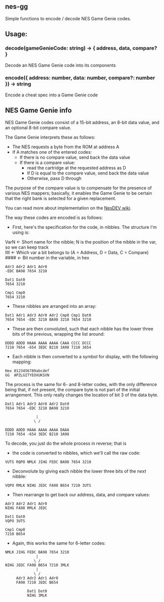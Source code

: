 nes-gg
------

Simple functions to encode / decode NES Game Genie codes.

## Usage:

### decode(gameGenieCode: string) -> { address, data, compare? }

Decode an NES Game Genie code into its components

### encode({ address: number, data: number, compare?: number }) -> string

Encode a cheat spec into a Game Genie code

## NES Game Genie info

NES Game Genie codes consist of a 15-bit address, an 8-bit data value,
and an optional 8-bit compare value.

The Game Genie interprets these as follows:

* The NES requests a byte from the ROM at address A
* If A matches one of the entered codes:
  * If there is no compare value, send back the data value
  * If there is a compare value:
    * read the cartridge at the requested address as D
    * If D is equal to the compare value, send back the data value
    * Otherwise, pass D through

The purpose of the compare value is to compensate for the presence of
various NES mappers; basically, it enables the Game Genie to be certain
that the right bank is selected for a given replacement.

You can read more about implementation on the [NesDEV wiki](https://www.nesdev.org/wiki/Game_Genie).

The way these codes are encoded is as follows:

* First, here's the specification for the code, in nibbles.  The structure I'm using is:

VarN <- Short name for the nibble; N is the position of the nibble in the var, so we can keep track  
IIII <- Which var a bit belongs to (A = Address, D = Data, C = Compare)  
\#### <- Bit number in the variable, in hex

```
Adr3 Adr2 Adr1 Adr0
-EDC BA98 7654 3210

Dat1 Dat0
7654 3210

Cmp1 Cmp0
7654 3210
```

* These nibbles are arranged into an array:

```
Dat1 Adr1 Adr3 Adr0 Adr2 Cmp0 Cmp1 Dat0
7654 7654 -EDC 3210 BA98 3210 7654 3210
```

* These are then convoluted, such that each nibble has the lower three bits of the previous, wrapping the list around:

```
DDDD ADDD HAAA AAAA AAAA CAAA CCCC DCCC
7210 7654 -654 3EDC B210 3A98 7210 3654
```

* Each nibble is then converted to a symbol for display, with the following mapping:

```
Hex 0123456789abcdef
GG  APZLGITYEOXUKSVN
```

The process is the same for 6- and 8-letter codes, with the only difference being that, if 
not present, the compare byte is not part of the initial arrangement.  This only really 
changes the location of bit 3 of the data byte.

```
Dat1 Adr1 Adr3 Adr0 Adr2 Dat0
7654 7654 -EDC 3210 BA98 3210
              
              |
             \ /

DDDD ADDD HAAA AAAA AAAA DAAA
7210 7654 -654 3EDC B210 3A98
```

To decode, you just do the whole process in reverse; that is

* the code is converted to nibbles, which we'll call the raw code:

```
VUTS RQPO NMLK JIHG FEDC BA98 7654 3210
````

* Deconvolute by giving each nibble the lower three bits of the _next_ nibble:

```
VQPO RMLK NIHG JEDC FA98 B654 7210 3UTS
````

* Then rearrange to get back our address, data, and compare values:

```
Adr3 Adr2 Adr1 Adr0
NIHG FA98 RMLK JEDC

Dat1 Dat0
VQPO 3UTS

Cmp1 Cmp0
7210 B654
````

* Again, this works the same for 6-letter codes:

```
NMLK JIHG FEDC BA98 7654 3210
              |
             \ /
NIHG JEDC FA98 B654 7210 3MLK
              |
             \ /
     Adr3 Adr2 Adr1 Adr0
     FA98 7210 JEDC B654

          Dat1 Dat0
          NIHG 3MLK
```